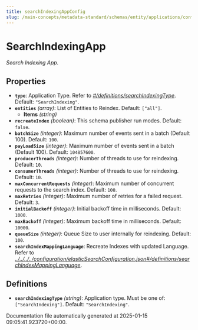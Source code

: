 ```yaml
---
title: searchIndexingAppConfig
slug: /main-concepts/metadata-standard/schemas/entity/applications/configuration/internal/searchindexingappconfig
---
```


# SearchIndexingApp

*Search Indexing App.*

## Properties

- **`type`**: Application Type. Refer to *[#/definitions/searchIndexingType](#definitions/searchIndexingType)*. Default: `"SearchIndexing"`.
- **`entities`** *(array)*: List of Entities to Reindex. Default: `["all"]`.
  - **Items** *(string)*
- **`recreateIndex`** *(boolean)*: This schema publisher run modes. Default: `false`.
- **`batchSize`** *(integer)*: Maximum number of events sent in a batch (Default 100). Default: `100`.
- **`payLoadSize`** *(integer)*: Maximum number of events sent in a batch (Default 100). Default: `104857600`.
- **`producerThreads`** *(integer)*: Number of threads to use for reindexing. Default: `10`.
- **`consumerThreads`** *(integer)*: Number of threads to use for reindexing. Default: `10`.
- **`maxConcurrentRequests`** *(integer)*: Maximum number of concurrent requests to the search index. Default: `100`.
- **`maxRetries`** *(integer)*: Maximum number of retries for a failed request. Default: `3`.
- **`initialBackoff`** *(integer)*: Initial backoff time in milliseconds. Default: `1000`.
- **`maxBackoff`** *(integer)*: Maximum backoff time in milliseconds. Default: `10000`.
- **`queueSize`** *(integer)*: Queue Size to user internally for reindexing. Default: `100`.
- **`searchIndexMappingLanguage`**: Recreate Indexes with updated Language. Refer to *[../../../../configuration/elasticSearchConfiguration.json#/definitions/searchIndexMappingLanguage](#/../../../configuration/elasticSearchConfiguration.json#/definitions/searchIndexMappingLanguage)*.
## Definitions

- **`searchIndexingType`** *(string)*: Application type. Must be one of: `["SearchIndexing"]`. Default: `"SearchIndexing"`.


Documentation file automatically generated at 2025-01-15 09:05:41.923720+00:00.
